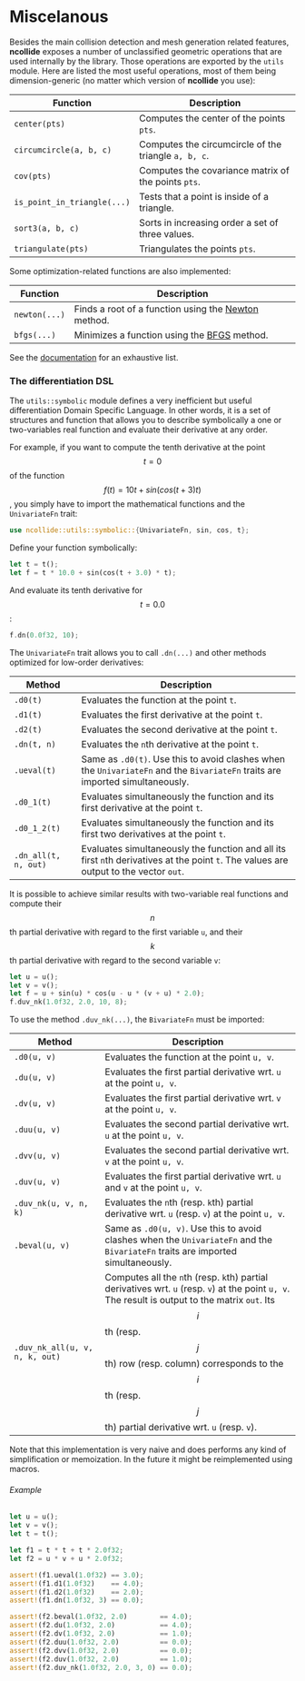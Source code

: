 # Miscelanous

Besides the main collision detection and mesh generation related features,
**ncollide** exposes a number of unclassified geometric operations that are
used internally by the library. Those operations are exported by the `utils`
module. Here are listed the most useful operations, most of them being
dimension-generic (no matter which version of **ncollide** you use):

| Function                    | Description                                          |
|--                           | --                                                   |
| `center(pts)`               | Computes the center of the points `pts`.             |
| `circumcircle(a, b, c)`     | Computes the circumcircle of the triangle `a, b, c`. |
| `cov(pts)`                  | Computes the covariance matrix of the points `pts`.  |
| `is_point_in_triangle(...)` | Tests that a point is inside of a triangle.          |
| `sort3(a, b, c)`            | Sorts in increasing order a set of three values.     |
| `triangulate(pts)`          | Triangulates the points `pts`.                       |

Some optimization-related functions are also implemented:

| Function      | Description                                          |
|--             | --                                                   |
| `newton(...)` | Finds a root of a function using the [Newton](http://en.wikipedia.org/wiki/Newton's_method) method.  |
| `bfgs(...)`   | Minimizes a function using the [BFGS](http://en.wikipedia.org/wiki/Broyden%E2%80%93Fletcher%E2%80%93Goldfarb%E2%80%93Shanno_algorithm) method. |

See the
[documentation](http://ncollide.org/doc/ncollide3df32/utils/index.html) for an
exhaustive list.


### The differentiation DSL

The `utils::symbolic` module defines a very inefficient but useful
differentiation Domain Specific Language. In other words, it is a set of
structures and function that allows you to describe symbolically a one or
two-variables real function and evaluate their derivative at any order.

For example, if you want to compute the tenth derivative at the point $$t =
0$$ of the function $$f(t) = 10t + sin(cos(t + 3)t)$$, you simply have to
import the mathematical functions and the `UnivariateFn` trait:

```rust
use ncollide::utils::symbolic::{UnivariateFn, sin, cos, t};
```

Define your function symbolically:

```rust
let t = t();
let f = t * 10.0 + sin(cos(t + 3.0) * t);
```

And evaluate its tenth derivative for $$t = 0.0$$:

```rust
f.dn(0.0f32, 10);
```

The `UnivariateFn` trait allows you to call `.dn(...)` and other methods
optimized for low-order derivatives:

| Method               | Description |
|--                    | --          |
| `.d0(t)`             | Evaluates the function at the point `t`. |
| `.d1(t)`             | Evaluates the first derivative at the point `t`.  |
| `.d2(t)`             | Evaluates the second derivative at the point `t`. |
| `.dn(t, n)`          | Evaluates the `n`th derivative at the point `t`. |
| `.ueval(t)`          | Same as `.d0(t)`. Use this to avoid clashes when the `UnivariateFn` and the `BivariateFn` traits are imported simultaneously. |
| `.d0_1(t)`           | Evaluates simultaneously the function and its first derivative at the point `t`. |
| `.d0_1_2(t)`         | Evaluates simultaneously the function and its first two derivatives at the point `t`. |
| `.dn_all(t, n, out)` | Evaluates simultaneously the function and all its first `n`th derivatives at the point `t`. The values are output to the vector `out`. |

It is possible to achieve similar results with two-variable real functions and
compute their $$n$$th partial derivative with regard to the first variable `u`,
and their $$k$$th partial derivative with regard to the second variable `v`:

```rust
let u = u();
let v = v();
let f = u + sin(u) * cos(u - u * (v + u) * 2.0);
f.duv_nk(1.0f32, 2.0, 10, 8);
```

To use the method `.duv_nk(...)`, the `BivariateFn` must be imported:


| Method                        | Description |
|--                             | --          |
| `.d0(u, v)`                    | Evaluates the function at the point `u, v`. |
| `.du(u, v)`                    | Evaluates the first partial derivative wrt. `u` at the point `u, v`. |
| `.dv(u, v)`                    | Evaluates the first partial derivative wrt. `v` at the point `u, v`. |
| `.duu(u, v)`                   | Evaluates the second partial derivative wrt. `u` at the point `u, v`. |
| `.dvv(u, v)`                   | Evaluates the second partial derivative wrt. `v` at the point `u, v`. |
| `.duv(u, v)`                   | Evaluates the first partial derivative wrt. `u` and `v` at the point `u, v`. |
| `.duv_nk(u, v, n, k)`          | Evaluates the `n`th (resp. `k`th) partial derivative wrt. `u` (resp. `v`) at the point `u, v`. |
| `.beval(u, v)`                 | Same as `.d0(u, v)`. Use this to avoid clashes when the `UnivariateFn` and the `BivariateFn` traits are imported simultaneously. |
| `.duv_nk_all(u, v, n, k, out)` | Computes all the `n`th (resp. `k`th) partial derivatives wrt. `u` (resp. `v`) at the point `u, v`. The result is output to the matrix `out`. Its $$i$$th (resp. $$j$$th) row (resp. column) corresponds to the $$i$$th (resp. $$j$$th) partial derivative wrt. `u` (resp. `v`).|

Note that this implementation is very naive and does performs any kind of
simplification or memoization. In the future it might be reimplemented using
macros.

###### Example <div class="btn-primary" onclick="window.open('../src/dsl.rs')"></div>

```rust
let u = u();
let v = v();
let t = t();

let f1 = t * t + t * 2.0f32;
let f2 = u * v + u * 2.0f32;

assert!(f1.ueval(1.0f32) == 3.0);
assert!(f1.d1(1.0f32)    == 4.0);
assert!(f1.d2(1.0f32)    == 2.0);
assert!(f1.dn(1.0f32, 3) == 0.0);

assert!(f2.beval(1.0f32, 2.0)        == 4.0);
assert!(f2.du(1.0f32, 2.0)           == 4.0);
assert!(f2.dv(1.0f32, 2.0)           == 1.0);
assert!(f2.duu(1.0f32, 2.0)          == 0.0);
assert!(f2.dvv(1.0f32, 2.0)          == 0.0);
assert!(f2.duv(1.0f32, 2.0)          == 1.0);
assert!(f2.duv_nk(1.0f32, 2.0, 3, 0) == 0.0);
```
